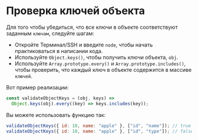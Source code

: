 # Проверка ключей объекта

Для того чтобы убедиться, что все ключи в объекте соответствуют заданным `ключам`, следуйте шагам:

- Откройте Терминал/SSH и введите `node`, чтобы начать практиковаться в написании кода.
- Используйте `Object.keys()`, чтобы получить ключи объекта, `obj`.
- Используйте `Array.prototype.every()` и `Array.prototype.includes()`, чтобы проверить, что каждый ключ в объекте содержится в массиве `ключей`.

Вот пример реализации:

```js
const validateObjectKeys = (obj, keys) =>
  Object.keys(obj).every((key) => keys.includes(key));
```

Вы можете использовать функцию так:

```js
validateObjectKeys({ id: 10, name: "apple" }, ["id", "name"]); // true
validateObjectKeys({ id: 10, name: "apple" }, ["id", "type"]); // false
```
